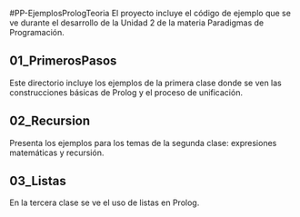 #PP-EjemplosPrologTeoria
El proyecto incluye el código de ejemplo que se ve durante el desarrollo de la Unidad 2 de la materia Paradigmas de Programación.

## 01_PrimerosPasos
Este directorio incluye los ejemplos de la primera clase donde se ven las construcciones básicas de Prolog y el proceso de unificación. 

## 02_Recursion
Presenta los ejemplos para los temas de la segunda clase: expresiones matemáticas y recursión.

## 03_Listas
En la tercera clase se ve el uso de listas en Prolog.

